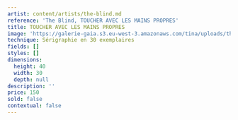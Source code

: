 ```yaml
---
artist: content/artists/the-blind.md
reference: 'The Blind, TOUCHER AVEC LES MAINS PROPRES'
title: TOUCHER AVEC LES MAINS PROPRES
image: 'https://galerie-gaia.s3.eu-west-3.amazonaws.com/tina/uploads/the-blind/galerie-gaia-the blind-6-JEUX DE SOCIÉTÉ.jpg'
technique: Sérigraphie en 30 exemplaires
fields: []
styles: []
dimensions:
  height: 40
  width: 30
  depth: null
description: ''
price: 150
sold: false
contextual: false
---
```


